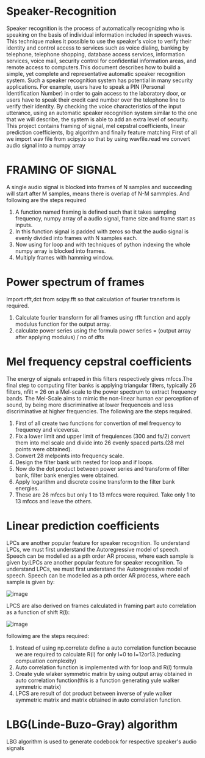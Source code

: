 # Speaker-Recognition
Speaker recognition is the process of automatically recognizing who is speaking on the basis of individual information included in speech waves. This technique makes it possible
to use the speaker's voice to verify their identity and control access to services such as voice dialing, banking by telephone, telephone shopping, database access services, 
information services, voice mail, security control for confidential information areas, and remote access to computers.This document describes how to build a simple, yet complete 
and representative automatic speaker recognition system.  Such a speaker recognition system has potential in many security applications.  For example, users have to speak a 
PIN (Personal Identification Number) in order to gain access to the laboratory door, or users have to speak their credit card number over the telephone line to verify their 
identity.  By checking the voice characteristics of the input utterance, using an automatic speaker recognition system similar to the one that we will describe, the system is 
able to add an extra level of security.
This project contains framing of signal, mel cepstral coefficients, linear prediction coefficients, lbg algorithm and finally feature matching
First of all we import wav file from scipy.io so that by using wavfile.read we convert audio signal into a numpy array
# FRAMING OF SIGNAL
A single audio signal is blocked into frames of N samples and succeeding will start after M samples, means there is overlap of N-M sammples.
And following are the steps required
1) A function named framing is defined such that it takes sampling frequency, numpy array of a audio signal, frame size and frame start as inputs.
2) In this function signal is padded with zeros so that the audio signal is evenly divided into frames with N samples each.
3) Now using  for loop and with techniques of python indexing the whole numpy array is blocked into frames.
4) Multiply frames with hamming window.
# Power spectrum of frames
Import rfft,dct from scipy.fft so that calculation of fourier transform is required.
1) Calculate fourier transform for all frames using rfft function and apply modulus function for the output array.
2) calculate power series using the formula power series = (output array after applying modulus) / no of dfts
# Mel frequency cepstral coefficients
The energy of signals entraped in this filters respectively gives mfccs.The final step to computing filter banks is applying triangular filters, typically 26 filters, nfilt = 26 on a Mel-scale to the power spectrum to extract frequency bands. The Mel-Scale aims to mimic the non-linear human ear perception of sound, by being more discriminative at lower frequenceis and less discriminative at higher frequencies. The following are the steps required.
1) First of all create two functions for convertion of mel frequency to frequency and viceversa.
2) Fix a lower limit and upper limit of frequiences (300 and fs/2) convert them into mel scale and divide into 26 evenly spaced parts.(28 mel points were obtained).
3) Convert 28 melpoints into frequency scale.
4) Design the filter bank with nested for loop and if loops.
5) Now do the dot product between power series and transform of filter bank, filter bank energies were obtained.
6) Apply logarithm and discrete cosine transform to the filter bank energies.
7) These are  26 mfccs but only 1 to 13 mfccs were required. Take only 1 to 13 mfccs and leave the others.
# Linear prediction coefficients
LPCs are another popular feature for speaker recognition. To understand LPCs, we must first understand the Autoregressive model of speech. Speech can be modelled as a pth order AR process, where each sample is given by:LPCs are another popular feature for speaker recognition. To understand LPCs, we must first understand the Autoregressive model of speech. Speech can be modelled as a pth order AR process, where each sample is given by:

![image](https://user-images.githubusercontent.com/92499855/137575266-aea81ee9-fec4-4b3b-a81d-0512bd33f700.png)

LPCS are also derived on frames calculated in framing part
auto correlation as a function of shift R(l):

![image](https://user-images.githubusercontent.com/92499855/137575337-8aa9049d-f48d-448d-90ca-f22a0eed5f11.png)

followimg are the steps required:
1) Instead of using np.correlate define a auto correlation function because we are required to calculate R(l) for only l=0 to l=12or13.(reducing compuation complexity)
2) Auto correlation function is implemented with for loop and R(l) formula
3) Create yule wlaker symmetric matrix by using output array obtained in auto correlation function(this is a function generating yule walker symmetric matrix)
4) LPCS are result of dot product between inverse of yule walker symmetric matrix and matrix obtained in auto correlation function.
# LBG(Linde-Buzo-Gray) algorithm
LBG algorithm is used to generate codebook for respective speaker's audio signals
























